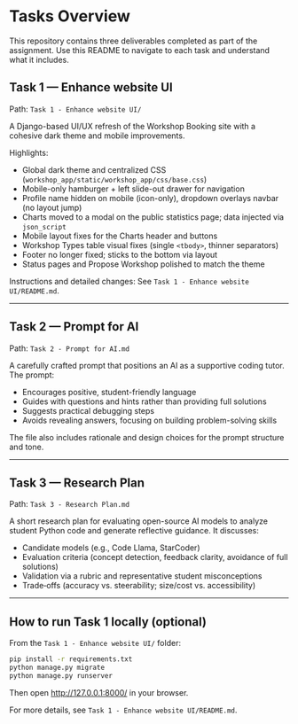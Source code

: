 # Tasks Overview

This repository contains three deliverables completed as part of the assignment. Use this README to navigate to each task and understand what it includes.

## Task 1 — Enhance website UI
Path: `Task 1 - Enhance website UI/`

A Django-based UI/UX refresh of the Workshop Booking site with a cohesive dark theme and mobile improvements.

Highlights:
- Global dark theme and centralized CSS (`workshop_app/static/workshop_app/css/base.css`)
- Mobile-only hamburger + left slide-out drawer for navigation
- Profile name hidden on mobile (icon-only), dropdown overlays navbar (no layout jump)
- Charts moved to a modal on the public statistics page; data injected via `json_script`
- Mobile layout fixes for the Charts header and buttons
- Workshop Types table visual fixes (single `<tbody>`, thinner separators)
- Footer no longer fixed; sticks to the bottom via layout
- Status pages and Propose Workshop polished to match the theme

Instructions and detailed changes: See `Task 1 - Enhance website UI/README.md`.

---

## Task 2 — Prompt for AI
Path: `Task 2 - Prompt for AI.md`

A carefully crafted prompt that positions an AI as a supportive coding tutor. The prompt:
- Encourages positive, student-friendly language
- Guides with questions and hints rather than providing full solutions
- Suggests practical debugging steps
- Avoids revealing answers, focusing on building problem-solving skills

The file also includes rationale and design choices for the prompt structure and tone.

---

## Task 3 — Research Plan
Path: `Task 3 - Research Plan.md`

A short research plan for evaluating open-source AI models to analyze student Python code and generate reflective guidance. It discusses:
- Candidate models (e.g., Code Llama, StarCoder)
- Evaluation criteria (concept detection, feedback clarity, avoidance of full solutions)
- Validation via a rubric and representative student misconceptions
- Trade‑offs (accuracy vs. steerability; size/cost vs. accessibility)

---

## How to run Task 1 locally (optional)
From the `Task 1 - Enhance website UI/` folder:

```bat
pip install -r requirements.txt
python manage.py migrate
python manage.py runserver
```

Then open http://127.0.0.1:8000/ in your browser.

For more details, see `Task 1 - Enhance website UI/README.md`.